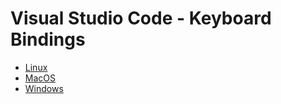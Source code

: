 # Visual Studio Code - Keyboard Bindings

* [Linux](keys-linux.md)
* [MacOS](keys-mac.md)
* [Windows](keys-windows.md)
